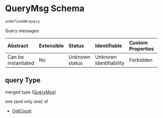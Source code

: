 # QueryMsg Schema

```txt
undefined#/query
```

Query messages

| Abstract            | Extensible | Status         | Identifiable            | Custom Properties | Additional Properties | Access Restrictions | Defined In                                                           |
| :------------------ | :--------- | :------------- | :---------------------- | :---------------- | :-------------------- | :------------------ | :------------------------------------------------------------------- |
| Can be instantiated | No         | Unknown status | Unknown identifiability | Forbidden         | Allowed               | none                | [cw-template.json\*](schema/cw-template.json "open original schema") |

## query Type

merged type ([QueryMsg](cw-template-querymsg.md))

one (and only one) of

*   [GetCount](cw-template-querymsg-oneof-getcount.md "check type definition")

